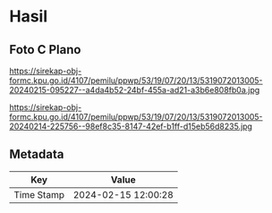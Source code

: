 # Hasil

## Foto C Plano

https://sirekap-obj-formc.kpu.go.id/4107/pemilu/ppwp/53/19/07/20/13/5319072013005-20240215-095227--a4da4b52-24bf-455a-ad21-a3b6e808fb0a.jpg

https://sirekap-obj-formc.kpu.go.id/4107/pemilu/ppwp/53/19/07/20/13/5319072013005-20240214-225756--98ef8c35-8147-42ef-b1ff-d15eb56d8235.jpg


## Metadata

| Key        | Value               |
| ---------- | ------------------- |
| Time Stamp | 2024-02-15 12:00:28 |



